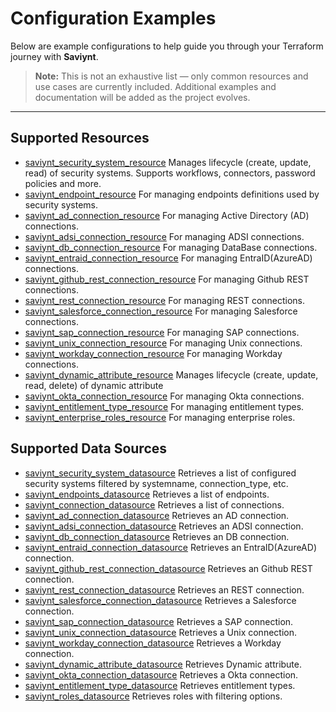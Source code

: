 # Configuration Examples

Below are example configurations to help guide you through your Terraform journey with **Saviynt**.

> **Note:** This is not an exhaustive list — only common resources and use cases are currently included. Additional examples and documentation will be added as the project evolves.

---

## Supported Resources
- [saviynt_security_system_resource](./resources/saviynt_security_system_resource) Manages lifecycle (create, update, read) of security systems. Supports workflows, connectors, password policies and more.
- [saviynt_endpoint_resource](./resources/saviynt_endpoint_resource) For managing endpoints definitions used by security systems.
- [saviynt_ad_connection_resource](./resources/saviynt_ad_connection_resource) For managing Active Directory (AD) connections.
- [saviynt_adsi_connection_resource](./resources/saviynt_adsi_connection_resource) For managing ADSI connections.
- [saviynt_db_connection_resource](./resources/saviynt_db_connection_resource) For managing DataBase connections.
- [saviynt_entraid_connection_resource](./resources/saviynt_entraid_connection_resource) For managing EntraID(AzureAD) connections.
- [saviynt_github_rest_connection_resource](./resources/saviynt_github_rest_connection_resource) For managing Github REST connections.
- [saviynt_rest_connection_resource](./resources/saviynt_rest_connection_resource) For managing REST connections.
- [saviynt_salesforce_connection_resource](./resources/saviynt_salesforce_connection_resource) For managing Salesforce connections.
- [saviynt_sap_connection_resource](./resources/saviynt_sap_connection_resource) For managing SAP connections.
- [saviynt_unix_connection_resource](./resources/saviynt_unix_connection_resource) For managing Unix connections.
- [saviynt_workday_connection_resource](./resources/saviynt_workday_connection_resource) For managing Workday connections.
- [saviynt_dynamic_attribute_resource](./resources/saviynt_dynamic_attribute_resource) Manages lifecycle (create, update, read, delete) of dynamic attribute
- [saviynt_okta_connection_resource](./resources/saviynt_okta_connection_resource) For managing Okta connections.
- [saviynt_entitlement_type_resource](./resources/saviynt_entitlement_type_resource) For managing entitlement types.
- [saviynt_enterprise_roles_resource](./resources/saviynt_enterprise_roles_resource) For managing enterprise roles.

## Supported Data Sources

- [saviynt_security_system_datasource](./data-sources/saviynt_security_system_datasource) Retrieves a list of configured security systems filtered by systemname, connection_type, etc.
- [saviynt_endpoints_datasource](./data-sources/saviynt_endpoints_datasource) Retrieves a list of endpoints.
- [saviynt_connection_datasource](./data-sources/saviynt_connections_datasource) Retrieves a list of connections.
- [saviynt_ad_connection_datasource](./data-sources/saviynt_ad_connection_datasource) Retrieves an AD connection.
- [saviynt_adsi_connection_datasource](./data-sources/saviynt_adsi_connection_datasource) Retrieves an ADSI connection.
- [saviynt_db_connection_datasource](./data-sources/saviynt_db_connection_datasource) Retrieves an DB connection.
- [saviynt_entraid_connection_datasource](./data-sources/saviynt_entraid_connection_datasource) Retrieves an EntraID(AzureAD) connection.
- [saviynt_github_rest_connection_datasource](./data-sources/saviynt_github_rest_connection_datasource) Retrieves an Github REST connection.
- [saviynt_rest_connection_datasource](./data-sources/saviynt_rest_connection_datasource) Retrieves an REST connection.
- [saviynt_salesforce_connection_datasource](./data-sources/saviynt_salesforce_connection_datasource) Retrieves a Salesforce connection.
- [saviynt_sap_connection_datasource](./data-sources/saviynt_sap_connection_datasource) Retrieves a SAP connection.
- [saviynt_unix_connection_datasource](./data-sources/saviynt_unix_connection_datasource) Retrieves a Unix connection.
- [saviynt_workday_connection_datasource](./data-sources/saviynt_workday_connection_datasource) Retrieves a Workday connection.
- [saviynt_dynamic_attribute_datasource](./data-sources/saviynt_dynamic_attribute_datasource) Retrieves Dynamic attribute.
- [saviynt_okta_connection_datasource](./data-sources/saviynt_okta_connection_datasource) Retrieves a Okta connection.
- [saviynt_entitlement_type_datasource](./data-sources/saviynt_entitlement_type_datasource) Retrieves entitlement types.
- [saviynt_roles_datasource](./data-sources/saviynt_role_datasource) Retrieves roles with filtering options.
